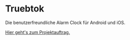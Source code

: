 # Truebtok
Die benutzerfreundliche Alarm Clock für Android und iOS.

[Hier geht's zum Projektauftrag.](/Projektauftrag.md)
